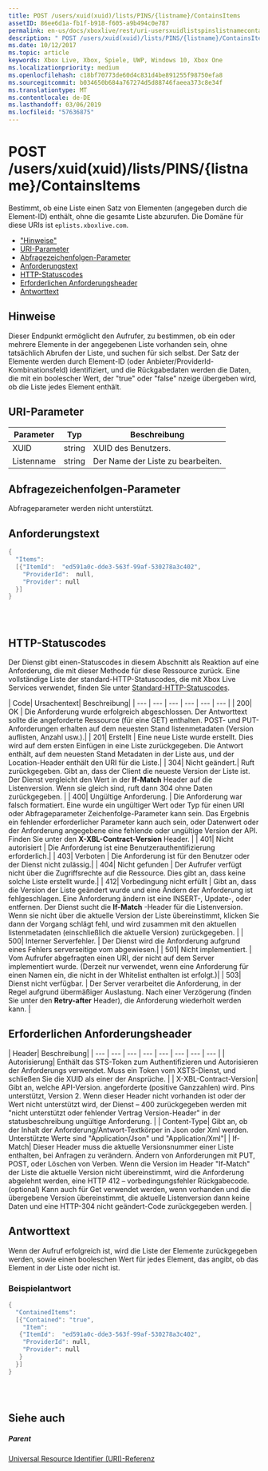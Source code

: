 ```yaml
---
title: POST /users/xuid(xuid)/lists/PINS/{listname}/ContainsItems
assetID: 86ee6d1a-fb1f-b918-f605-a9b494c0e787
permalink: en-us/docs/xboxlive/rest/uri-usersxuidlistspinslistnamecontainsitemspost.html
description: " POST /users/xuid(xuid)/lists/PINS/{listname}/ContainsItems"
ms.date: 10/12/2017
ms.topic: article
keywords: Xbox Live, Xbox, Spiele, UWP, Windows 10, Xbox One
ms.localizationpriority: medium
ms.openlocfilehash: c18bf70773de60d4c831d4be891255f98750efa8
ms.sourcegitcommit: b034650b684a767274d5d88746faeea373c8e34f
ms.translationtype: MT
ms.contentlocale: de-DE
ms.lasthandoff: 03/06/2019
ms.locfileid: "57636875"
---
```

# <a name="post-usersxuidxuidlistspinslistnamecontainsitems"></a>POST /users/xuid(xuid)/lists/PINS/{listname}/ContainsItems
Bestimmt, ob eine Liste einen Satz von Elementen (angegeben durch die Element-ID) enthält, ohne die gesamte Liste abzurufen. Die Domäne für diese URIs ist `eplists.xboxlive.com`.
 
  * ["Hinweise"](#ID4EV)
  * [URI-Parameter](#ID4EAB)
  * [Abfragezeichenfolgen-Parameter](#ID4EJC)
  * [Anforderungstext](#ID4EUC)
  * [HTTP-Statuscodes](#ID4E6C)
  * [Erforderlichen Anforderungsheader](#ID4EVAAC)
  * [Antworttext](#ID4ELCAC)
 
<a id="ID4EV"></a>

 
## <a name="remarks"></a>Hinweise 
 
Dieser Endpunkt ermöglicht den Aufrufer, zu bestimmen, ob ein oder mehrere Elemente in der angegebenen Liste vorhanden sein, ohne tatsächlich Abrufen der Liste, und suchen für sich selbst. Der Satz der Elemente werden durch Element-ID (oder Anbieter/ProviderId-Kombinationsfeld) identifiziert, und die Rückgabedaten werden die Daten, die mit ein boolescher Wert, der "true" oder "false" nzeige übergeben wird, ob die Liste jedes Element enthält. 
  
<a id="ID4EAB"></a>

 
## <a name="uri-parameters"></a>URI-Parameter 
 
| Parameter| Typ| Beschreibung| 
| --- | --- | --- | 
| XUID| string| XUID des Benutzers.| 
| Listenname| string| Der Name der Liste zu bearbeiten.| 
  
<a id="ID4EJC"></a>

 
## <a name="query-string-parameters"></a>Abfragezeichenfolgen-Parameter 
 
Abfrageparameter werden nicht unterstützt.
  
<a id="ID4EUC"></a>

 
## <a name="request-body"></a>Anforderungstext 
 

```cpp
{
  "Items":
  [{"ItemId":  "ed591a0c-dde3-563f-99af-530278a3c402",
    "ProviderId":  null,
    "Provider": null
  }]
}


    
```

  
<a id="ID4E6C"></a>

 
## <a name="http-status-codes"></a>HTTP-Statuscodes 
 
Der Dienst gibt einen-Statuscodes in diesem Abschnitt als Reaktion auf eine Anforderung, die mit dieser Methode für diese Ressource zurück. Eine vollständige Liste der standard-HTTP-Statuscodes, die mit Xbox Live Services verwendet, finden Sie unter [Standard-HTTP-Statuscodes](../../additional/httpstatuscodes.md).
 
| Code| Ursachentext| Beschreibung| 
| --- | --- | --- | --- | --- | --- | 
| 200| OK | Die Anforderung wurde erfolgreich abgeschlossen. Der Antworttext sollte die angeforderte Ressource (für eine GET) enthalten. POST- und PUT-Anforderungen erhalten auf dem neuesten Stand listenmetadaten (Version auflisten, Anzahl usw.).| 
| 201| Erstellt | Eine neue Liste wurde erstellt. Dies wird auf dem ersten Einfügen in eine Liste zurückgegeben. Die Antwort enthält, auf dem neuesten Stand Metadaten in der Liste aus, und der Location-Header enthält den URI für die Liste.| 
| 304| Nicht geändert.| Ruft zurückgegeben. Gibt an, dass der Client die neueste Version der Liste ist. Der Dienst vergleicht den Wert in der <b>If-Match</b> Header auf die Listenversion. Wenn sie gleich sind, ruft dann 304 ohne Daten zurückgegeben. | 
| 400| Ungültige Anforderung. | Die Anforderung war falsch formatiert. Eine wurde ein ungültiger Wert oder Typ für einen URI oder Abfrageparameter Zeichenfolge-Parameter kann sein. Das Ergebnis ein fehlender erforderlicher Parameter kann auch sein, oder Datenwert oder der Anforderung angegebene eine fehlende oder ungültige Version der API. Finden Sie unter den <b>X-XBL-Contract-Version</b> Header. | 
| 401| Nicht autorisiert | Die Anforderung ist eine Benutzerauthentifizierung erforderlich.| 
| 403| Verboten | Die Anforderung ist für den Benutzer oder der Dienst nicht zulässig.| 
| 404| Nicht gefunden | Der Aufrufer verfügt nicht über die Zugriffsrechte auf die Ressource. Dies gibt an, dass keine solche Liste erstellt wurde.| 
| 412| Vorbedingung nicht erfüllt | Gibt an, dass die Version der Liste geändert wurde und eine Ändern der Anforderung ist fehlgeschlagen. Eine Anforderung ändern ist eine INSERT-, Update-, oder entfernen. Der Dienst sucht die <b>If-Match</b> -Header für die Listenversion. Wenn sie nicht über die aktuelle Version der Liste übereinstimmt, klicken Sie dann der Vorgang schlägt fehl, und wird zusammen mit den aktuellen listenmetadaten (einschließlich die aktuelle Version) zurückgegeben. | 
| 500| Interner Serverfehler. | Der Dienst wird die Anforderung aufgrund eines Fehlers serverseitige vom abgewiesen.| 
| 501| Nicht implementiert. | Vom Aufrufer abgefragten einen URI, der nicht auf dem Server implementiert wurde. (Derzeit nur verwendet, wenn eine Anforderung für einen Namen ein, die nicht in der Whitelist enthalten ist erfolgt.)| 
| 503| Dienst nicht verfügbar. | Der Server verarbeitet die Anforderung, in der Regel aufgrund übermäßiger Auslastung. Nach einer Verzögerung (finden Sie unter den <b>Retry-after</b> Header), die Anforderung wiederholt werden kann. | 
  
<a id="ID4EVAAC"></a>

 
## <a name="required-request-headers"></a>Erforderlichen Anforderungsheader
 
| Header| Beschreibung| 
| --- | --- | --- | --- | --- | --- | --- | --- | 
| Autorisierung| Enthält das STS-Token zum Authentifizieren und Autorisieren der Anforderungs verwendet. Muss ein Token vom XSTS-Dienst, und schließen Sie die XUID als einer der Ansprüche. | 
| X-XBL-Contract-Version| Gibt an, welche API-Version. angeforderte (positive Ganzzahlen) wird. Pins unterstützt, Version 2. Wenn dieser Header nicht vorhanden ist oder der Wert nicht unterstützt wird, der Dienst – 400 zurückgegeben werden mit "nicht unterstützt oder fehlender Vertrag Version-Header" in der statusbeschreibung ungültige Anforderung. | 
| Content-Type| Gibt an, ob der Inhalt der Anforderung/Antwort-Textkörper in Json oder Xml werden. Unterstützte Werte sind "Application/Json" und "Application/Xml"| 
| If-Match| Dieser Header muss die aktuelle Versionsnummer einer Liste enthalten, bei Anfragen zu verändern. Ändern von Anforderungen mit PUT, POST, oder Löschen von Verben. Wenn die Version im Header "If-Match" der Liste die aktuelle Version nicht übereinstimmt, wird die Anforderung abgelehnt werden, eine HTTP 412 – vorbedingungsfehler Rückgabecode. (optional) Kann auch für Get verwendet werden, wenn vorhanden und die übergebene Version übereinstimmt, die aktuelle Listenversion dann keine Daten und eine HTTP-304 nicht geändert-Code zurückgegeben werden. | 
  
<a id="ID4ELCAC"></a>

 
## <a name="response-body"></a>Antworttext 
 
Wenn der Aufruf erfolgreich ist, wird die Liste der Elemente zurückgegeben werden, sowie einen booleschen Wert für jedes Element, das angibt, ob das Element in der Liste oder nicht ist. 
 
<a id="ID4EVCAC"></a>

 
### <a name="sample-response"></a>Beispielantwort 
 

```cpp
{
  "ContainedItems":
  [{"Contained": "true",
    "Item":
   {"ItemId":  "ed591a0c-dde3-563f-99af-530278a3c402",
    "ProviderId": null,
    "Provider": null
   }
  }]
}


      
```

   
<a id="ID4EBDAC"></a>

 
## <a name="see-also"></a>Siehe auch
 
<a id="ID4EDDAC"></a>

 
##### <a name="parent"></a>Parent 

[Universal Resource Identifier (URI)-Referenz](../atoc-xboxlivews-reference-uris.md)

   